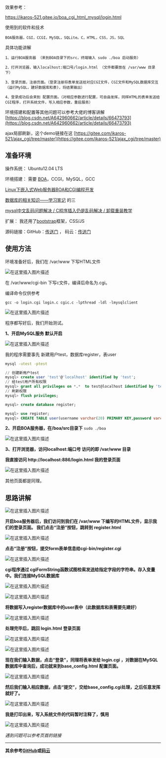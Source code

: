 效果参考：

https://ikaros-521.gitee.io/boa_cgi_html_mysql/login.html

使用到的软件和技术

	BOA服务器，CGI，CCGI，MySQL，SQLite。C，HTML，CSS，JS，SQL
	
具体功能讲解

	1、运行BOA服务器 （来到BOA目录下的src，终端输入 sudo ./boa 启动服务）
	
	2、打开浏览器，输入localhost:端口号/login.html （文件都要放在 /var/www 目录下）
	
	3、登录页面，注册页面。（登录注册将表单发送给对应CGI文件，CGI文件和MySQL数据库交互（运行MySQL，建好数据库和表)，将结果输出）
	
	4、登录成功后会来到 配置页面。（对相应参数进行配置，可自由发挥，同样HTML的表单发送给CGI程序，打开系统文件，写入相应参数，重启服务）
	
环境搭建和配置等其他问题可以参考大佬的博客讲解  [https://blog.csdn.net/A642960662/article/details/66473793](https://blog.csdn.net/A642960662/article/details/66473793)

ajax局部刷新，这个demo链接在这 [https://gitee.com/ikaros-521/ajax_cgi/tree/master](https://gitee.com/ikaros-521/ajax_cgi/tree/master)

## 准备环境

操作系统： Ubuntu12.04 LTS

环境搭建： 需要 [BOA](http://www.boa.org/)，CCGI，MySQL，GCC

[Linux下嵌入式Web服务器BOA和CGI编程开发](https://blog.csdn.net/Ikaros_521/article/details/102610768)

[数据库的相关知识——学习笔记](https://blog.csdn.net/Ikaros_521/article/details/102610768) 的三

[mysql中文乱码问题解决 / C程序插入仍是乱码解决 / 卸载重装教学](https://blog.csdn.net/Ikaros_521/article/details/102664117)

扩展： 我还用了[bootstrap](https://www.runoob.com/bootstrap/bootstrap-tutorial.html)框架，CSS/JS

源码链接：GitHub：[传送门](https://github.com/Ikaros-521/boa_cgi_html_mysql)  ， 码云：[传送门](https://gitee.com/ikaros-521/boa_cgi_html_mysql)

## 使用方法

环境准备好后，我们在 /var/www 下写HTML文件

![在这里插入图片描述](https://images.gitee.com/uploads/images/2019/1204/132133_b3009318_5140590.png)

在 /var/www/cgi-bin 下写c文件，编译后命名为.cgi。

编译命令仅供参考

 `gcc -o login.cgi login.c cgic.c -lpthread -ldl -lmysqlclient`
 
![在这里插入图片描述](https://images.gitee.com/uploads/images/2019/1204/132132_1fb658de_5140590.png)

程序都写好后，我们开始测试。


**1、开启MySQL服务    默认开启**

![在这里插入图片描述](https://images.gitee.com/uploads/images/2019/1204/132133_1a9afdc8_5140590.png)

我的程序需要事先   新建用户test，数据库register，表user

```bash
mysql -utest -ptest
```

```sql
// 创建新用户test
mysql> create user 'test'@'localhost' identified by 'test';
// 给test用户所有权限
mysql> grant all privileges on *.*  to test@localhost identified by 'test';
// 刷新权限
mysql> flush privileges;
```

```sql
mysql> create database register;
```

```sql
mysql> use register;
mysql> CREATE TABLE user(username varchar(20) PRIMARY KEY,password varchar(20));
```

**2、开启BOA服务器，在/boa/src目录下**    `sudo ./boa`

![在这里插入图片描述](https://images.gitee.com/uploads/images/2019/1204/132133_f700e66f_5140590.png)

**3、打开浏览器，访问localhost:端口号 访问的即 /var/www 目录**

**我直接访问 http://localhost:886/login.html  我的登录页面**

![在这里插入图片描述](https://images.gitee.com/uploads/images/2019/1204/132133_e7bdc3ce_5140590.png)
   
   其他页面都是同理。

## 思路讲解

![在这里插入图片描述](https://images.gitee.com/uploads/images/2019/1204/132132_571039c1_5140590.png)

**开启boa服务器后，我们访问到我们在 /var/www 下编写的HTML文件，显示我们的登录页面。
我们点击“注册”按钮，跳转到 register.html**

![在这里插入图片描述](https://images.gitee.com/uploads/images/2019/1204/132133_86b0bd91_5140590.png)

**点击“注册”按钮，提交form表单信息给cgi-bin/register.cgi**

![在这里插入图片描述](https://images.gitee.com/uploads/images/2019/1204/132132_d547f5dc_5140590.png)

**cgi程序通过 cgiFormString函数试图检索发送给指定字段的字符串。存入变量中。我们连接MySQL数据库**

![在这里插入图片描述](https://images.gitee.com/uploads/images/2019/1204/132133_cacd702b_5140590.png)

![在这里插入图片描述](https://images.gitee.com/uploads/images/2019/1204/132133_6fed70a0_5140590.png)

**将数据写入register数据库中的user表中（此数据库和表需要先建好）**

![在这里插入图片描述](https://images.gitee.com/uploads/images/2019/1204/132132_c2ec4688_5140590.png)

**处理完毕后，跳回 login.html 登录页面**

![在这里插入图片描述](https://images.gitee.com/uploads/images/2019/1204/132133_f52eddcc_5140590.png)

![在这里插入图片描述](https://images.gitee.com/uploads/images/2019/1204/132133_8c29a6c5_5140590.png)

**现在我们输入数据，点击“登录”，同理将表单发给 login.cgi ，对数据在MySQL数据库中查询后，成功就来到base_config.html 配置页面。**

![在这里插入图片描述](https://images.gitee.com/uploads/images/2019/1204/132132_2d22eb4b_5140590.png)

**然后我们输入相应数据，点击“提交”，交给base_config.cgi处理，之后任意发挥就好了。**

![在这里插入图片描述](https://images.gitee.com/uploads/images/2019/1204/132132_85401fe3_5140590.png)

**我是打印出来，写入系统文件的代码暂时注释了，慎用**

![在这里插入图片描述](https://images.gitee.com/uploads/images/2019/1204/132133_6d4c6fd5_5140590.png)

*遇到问题可以参考页首的链接*

---


**其余参考[GitHub](https://github.com/Ikaros-521/boa_cgi_html_mysql)或[码云](https://gitee.com/ikaros-521/boa_cgi_html_mysql)**
